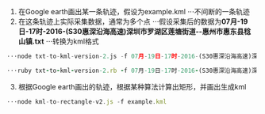 1. 在Google earth画出某一条轨迹，假设为example.kml
⋅⋅⋅不间断的一条轨迹
2. 在这条轨迹上实际采集数据，通常为多个点
⋅⋅⋅假设采集后的数据为**07月-19日-17时-2016-(S30惠深沿海高速)深圳市罗湖区莲塘街道--惠州市惠东县稔山镇.txt**
⋅⋅⋅转换为kml格式 
```javascript 
⋅⋅⋅node txt-to-kml-version-2.js -f 07月-19日-17时-2016-(S30惠深沿海高速)深圳市罗湖区莲塘街道--惠州市惠东县稔山镇.txt
```
```ruby
⋅⋅⋅ruby txt-to-kml-version-2.rb -f 07月-19日-17时-2016-(S30惠深沿海高速)深圳市罗湖区莲塘街道--惠州市惠东县稔山镇.txt
```
3. 根据Google earth画出的轨迹，根据某种算法计算出矩形，并画出生成kml
```javascript
⋅⋅⋅node kml-to-rectangle-v2.js -f example.kml
```
